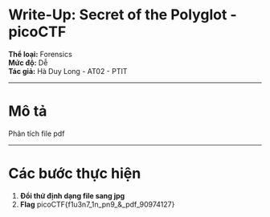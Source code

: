 # Write-Up: Secret of the Polyglot - picoCTF

**Thể loại:** Forensics  
**Mức độ:** Dễ    
**Tác giả:** Hà Duy Long - AT02 - PTIT

---

# Mô tả

Phân tích file pdf  

---

# Các bước thực hiện

1. **Đổi thử định dạng file sang jpg**
2. **Flag**
   picoCTF{f1u3n7_1n_pn9_&_pdf_90974127}